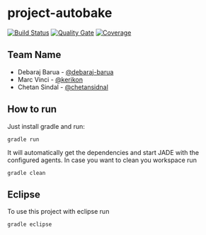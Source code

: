 # project-autobake
[![Build Status](https://travis-ci.org/HBRS-MAAS/project-autobake.svg?branch=master)](https://travis-ci.org/HBRS-MAAS/project-autobake)
[![Quality Gate](https://sonarcloud.io/api/badges/gate?key=project-autobake)](https://sonarcloud.io/dashboard?id=project-autobake)
[![Coverage](https://sonarcloud.io/api/badges/measure?key=project-autobake&metric=coverage)](https://sonarcloud.io/dashboard?id=project-autobake)

## Team Name
* Debaraj Barua - [@debaraj-barua](https://github.com/debaraj-barua)
* Marc Vinci - [@kerikon](https://github.com/kerikon)
* Chetan Sindal  - [@chetansidnal](https://github.com/chetansidnal)

## How to run
Just install gradle and run:

    gradle run

It will automatically get the dependencies and start JADE with the configured agents.
In case you want to clean you workspace run

    gradle clean

## Eclipse
To use this project with eclipse run

    gradle eclipse
